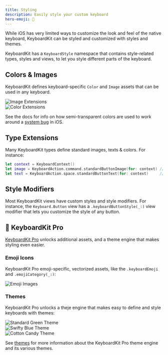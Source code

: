 ```yaml
---
title: Styling
description: Easily style your custom keyboard
hero-emoji: 🎨
---
```


While iOS has very limited ways to customize the look and feel of the native keyboard, KeyboardKit can be styled and customized with styles and themes.

KeyboardKit has a ``KeyboardStyle`` namespace that contains style-related types, styles and views, to let you style different parts of the keyboard.


## Colors & Images 

KeyboardKit defines keyboard-specific ``Color`` and ``Image`` assets that can be used in any keyboard.

<div class="grid col2">
    <div><img alt="Image Extensions" src="{{page.assets}}styling-images.jpg" /></div>
    <div><img alt="Color Extensions" src="{{page.assets}}styling-colors.jpg" /></div>
</div>


See the docs for info on how semi-transparent colors are used to work around a [system bug][Bug] in iOS.

[Bug]: https://github.com/KeyboardKit/KeyboardKit/issues/305


## Type Extensions

Many KeyboardKit types define standard images, texts & colors. For instance:

```swift
let context = KeyboardContext()
let image = KeyboardAction.command.standardButtonImage(for: context) // Command icon
let text = KeyboardAction.space.standardButtonText(for: context)     // KKL10n.space
```


## Style Modifiers

Most KeyboardKit views have custom styles and style modifiers. For instance, the ``Keyboard.Button`` view has a  ``.keyboardButtonStyle(_:)`` view modifier that lets you customize the style of any button.


## 👑 KeyboardKit Pro

[KeyboardKit Pro][Pro] unlocks additional assets, and a theme engine that makes styling even easier.


### Emoji Icons

KeyboardKit Pro emoji-specific, vectorized assets, like the ``.keyboardEmoji`` and ``.emojiCategory(_:)``:

<img alt="Emoji Images" src="{{page.assets}}images-emojis.jpg" />

### Themes

KeyboardKit Pro unlocks a theje engine that makes easy to define and style keyboards with themes:

<div class="grid col3">
    <div><img alt="Standard Green Theme" src="{{site.assets}}/themes/standard-green.jpg" /></div>
    <div><img alt="Swifty Blue Theme" src="{{site.assets}}/themes/swifty-blue.jpg" /></div>
    <div><img alt="Cotton Candy Theme" src="{{site.assets}}/themes/candyshop-cottoncandy.jpg" /></div>
</div>

See [themes](/features/themes) for more information about the KeyboardKit Pro theme engine and its various themes.


[Pro]: /pro